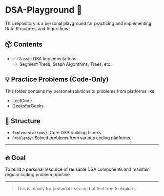 # DSA-Playground 🚀

This repository is a personal playground for practicing and implementing Data Structures and Algorithms.

## 📦 Contents

- ✅ Classic DSA Implementations
    - Segment Trees, Graph Algorithms, Trees, etc.
  
## 💡 Practice Problems (Code-Only)
This folder contains my personal solutions to problems from platforms like:

- LeetCode
- GeeksforGeeks

## 📁 Structure

- `Implementations/`: Core DSA building blocks.
- `Problems/`: Solved problems from various coding platforms.

---

## 🔥 Goal

To build a personal resource of reusable DSA components and maintain regular coding problem practice.

---

> This is mainly for personal learning but feel free to explore.
